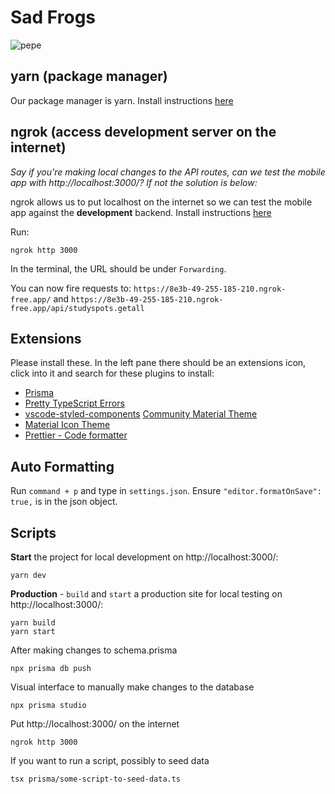 # Sad Frogs

![pepe](https://media.tenor.com/KvQWsHSsiMwAAAAM/sad-pepe.gif)

## yarn (package manager)

Our package manager is yarn. Install instructions [here](https://classic.yarnpkg.com/lang/en/docs/install/#mac-stable)

## ngrok (access development server on the internet)

_Say if you're making local changes to the API routes, can we test the mobile app with http://localhost:3000/? If not the solution is below:_

ngrok allows us to put localhost on the internet so we can test the mobile app against the **development** backend. Install instructions [here](https://ngrok.com/download)

Run:

```shell
ngrok http 3000
```

In the terminal, the URL should be under `Forwarding`.

You can now fire requests to: `https://8e3b-49-255-185-210.ngrok-free.app/` and `https://8e3b-49-255-185-210.ngrok-free.app/api/studyspots.getall`

## Extensions

Please install these. In the left pane there should be an extensions icon, click into it and search for these plugins to install:

- [Prisma](https://marketplace.visualstudio.com/items?itemName=Prisma.prisma)
- [Pretty TypeScript Errors](https://marketplace.visualstudio.com/items?itemName=yoavbls.pretty-ts-errors)
- [vscode-styled-components](https://marketplace.visualstudio.com/items?itemName=styled-components.vscode-styled-components)
  [Community Material Theme](https://marketplace.visualstudio.com/items?itemName=Equinusocio.vsc-community-material-theme)
- [Material Icon Theme](https://marketplace.visualstudio.com/items?itemName=PKief.material-icon-theme)
- [Prettier - Code formatter](https://marketplace.visualstudio.com/items?itemName=esbenp.prettier-vscode)

## Auto Formatting

Run `command + p` and type in `settings.json`. Ensure `"editor.formatOnSave": true,` is in the json object.

## Scripts

**Start** the project for local development on http://localhost:3000/:

```shell
yarn dev
```

**Production** - `build` and `start` a production site for local testing on http://localhost:3000/:

```shell
yarn build
yarn start
```

After making changes to schema.prisma

```shell
npx prisma db push
```

Visual interface to manually make changes to the database

```shell
npx prisma studio
```

Put http://localhost:3000/ on the internet

```shell
ngrok http 3000
```

If you want to run a script, possibly to seed data

```shell
tsx prisma/some-script-to-seed-data.ts
```
